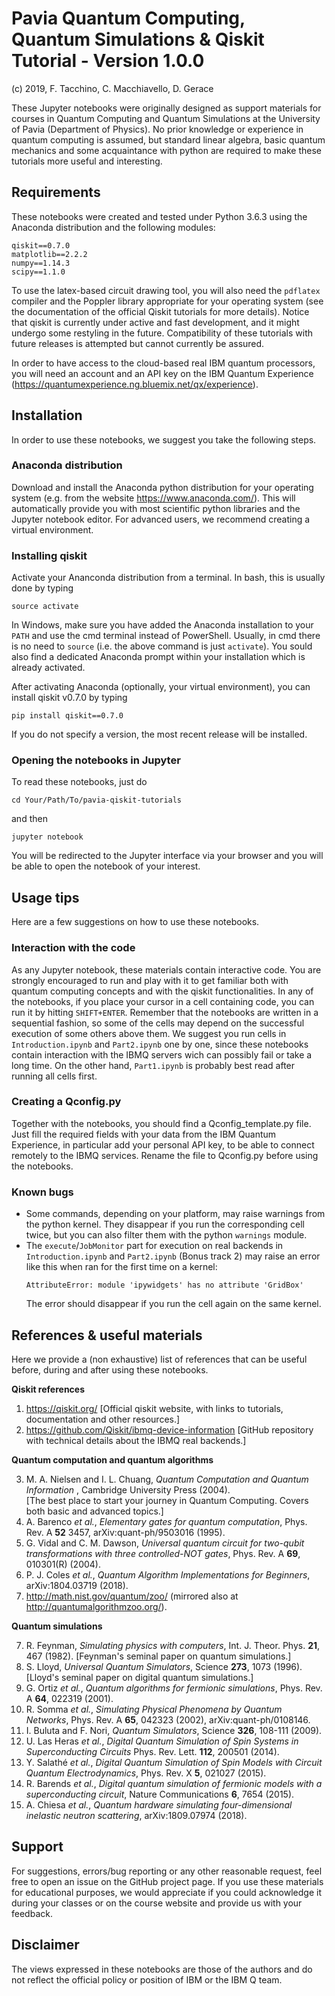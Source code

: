# Pavia Quantum Computing, Quantum Simulations & Qiskit Tutorial - Version 1.0.0

(c) 2019, F. Tacchino, C. Macchiavello, D. Gerace

These Jupyter notebooks were originally designed as support materials for courses in Quantum Computing and Quantum Simulations at the University of Pavia (Department of Physics).
No prior knowledge or experience in quantum computing is assumed, but standard linear algebra, basic quantum mechanics and some acquaintance with
python are required to make these tutorials more useful and interesting.

## Requirements

These notebooks were created and tested under Python 3.6.3 using the Anaconda distribution and the following modules:  
```
qiskit==0.7.0
matplotlib==2.2.2
numpy==1.14.3
scipy==1.1.0
```
To use the latex-based circuit drawing tool, you will also need the `pdflatex` compiler and the Poppler library appropriate for your operating system (see the documentation of the official Qiskit tutorials for more details).
Notice that qiskit is currently under active and fast development, and it might undergo some restyling in the future. Compatibility of 
these tutorials with future releases is attempted but cannot currently be assured.

In order to have access to the cloud-based real IBM quantum processors, you will need an account and an API key on the IBM Quantum Experience 
(https://quantumexperience.ng.bluemix.net/qx/experience).

## Installation

In order to use these notebooks, we suggest you take the following steps.

### Anaconda distribution

Download and install the Anaconda python distribution for your operating system (e.g. from the website <https://www.anaconda.com/>).
This will automatically provide you with most scientific python libraries and the Jupyter notebook editor. For advanced users, we recommend creating
a virtual environment.

### Installing qiskit

Activate your Ananconda distribution from a terminal. In bash, this is usually done by typing
```
source activate
```
In Windows, make sure you have added the Anaconda installation to your `PATH` and use the cmd terminal instead of PowerShell. Usually, in cmd
there is no need to `source` (i.e. the above command is just `activate`). You sould also find a dedicated Anaconda prompt within 
your installation which is already activated.

After activating Anaconda (optionally, your virtual environment), you can install qiskit v0.7.0 by typing
```
pip install qiskit==0.7.0
```
If you do not specify a version, the most recent release will be installed.

### Opening the notebooks in Jupyter

To read these notebooks, just do
```
cd Your/Path/To/pavia-qiskit-tutorials
```
and then
```
jupyter notebook
```
You will be redirected to the Jupyter interface via your browser and you will be able to open the notebook of your interest.

## Usage tips

Here are a few suggestions on how to use these notebooks.

### Interaction with the code 

As any Jupyter notebook, these materials contain interactive code. You are strongly encouraged to run and play with
it to get familiar both with quantum computing concepts and with the qiskit functionalities. In any of the notebooks, if you place your cursor in a cell 
containing code, you can run it by hitting `SHIFT+ENTER`. Remember that the notebooks are written in a sequential fashion, so some of the cells may depend on the successful
execution of some others above them. We suggest you run cells in `Introduction.ipynb` and `Part2.ipynb` one by one, since these notebooks contain interaction with
the IBMQ servers wich can possibly fail or take a long time. On the other hand, `Part1.ipynb` is probably best read after running all cells first.

### Creating a Qconfig.py

Together with the notebooks, you should find a Qconfig_template.py file. Just fill the required fields with your data from the IBM Quantum Experience,
in particular add your personal API key, to be able to connect remotely to the IBMQ services. Rename the file to Qconfig.py before using the notebooks.

### Known bugs

* Some commands, depending on your platform, may raise warnings from the python kernel. They disappear if you run the corresponding cell twice, but you 
can also filter them with the python  `warnings` module.
* The  `execute`/`JobMonitor` part for execution on real backends in  `Introduction.ipynb` and `Part2.ipynb` (Bonus track 2) may raise an error like this 
when ran for the first time on a kernel: 
    ```
    AttributeError: module 'ipywidgets' has no attribute 'GridBox'
    ```
  The error should disappear if you run the cell again on the same kernel.

## References & useful materials

Here we provide a (non exhaustive) list of references that can be useful before, during and after using these notebooks.

__Qiskit references__
1. https://qiskit.org/ [Official qiskit website, with links to tutorials, documentation and other resources.]  
2. https://github.com/Qiskit/ibmq-device-information [GitHub repository with technical details about the IBMQ real backends.]  

__Quantum computation and quantum algorithms__

3. M. A. Nielsen and I. L. Chuang, _Quantum Computation and Quantum Information_ , Cambridge University
Press (2004).  
    [The best place to start your journey in Quantum Computing. Covers both basic and advanced topics.] 
4. A. Barenco _et al._, _Elementary gates for quantum computation_, Phys. Rev. A __52__ 3457, arXiv:quant-ph/9503016 (1995).
5. G. Vidal and C. M. Dawson, _Universal quantum circuit for two-qubit transformations with three controlled-NOT gates_, Phys. Rev. A __69__, 010301(R) (2004).
6. P. J. Coles _et al._, _Quantum Algorithm Implementations for Beginners_, arXiv:1804.03719 (2018).
7. <http://math.nist.gov/quantum/zoo/> (mirrored also at <http://quantumalgorithmzoo.org/>).

__Quantum simulations__

7. R. Feynman, _Simulating physics with computers_, Int. J. Theor. Phys. __21__, 467 (1982). [Feynman's seminal paper on quantum simulations.]
8. S. Lloyd, _Universal Quantum Simulators_, Science __273__, 1073 (1996). [Lloyd's seminal paper on digital quantum simulations.]
9. G. Ortiz _et al._, _Quantum algorithms for fermionic simulations_, Phys. Rev. A __64__, 022319 (2001).
10. R. Somma _et al._, _Simulating Physical Phenomena by Quantum Networks_, Phys. Rev. A __65__, 042323 (2002), arXiv:quant-ph/0108146.
11. I. Buluta and F. Nori, _Quantum Simulators_, Science __326__, 108-111 (2009).
12. U. Las Heras _et al._, _Digital Quantum Simulation of Spin Systems in Superconducting Circuits_ Phys. Rev. Lett. __112__, 200501 (2014).
13. Y. Salathé _et al._, _Digital Quantum Simulation of Spin Models with Circuit Quantum Electrodynamics_, Phys. Rev. X __5__, 021027 (2015).
14. R. Barends _et al._, _Digital quantum simulation of fermionic models with a superconducting circuit_, Nature Communications __6__, 7654 (2015).
15. A. Chiesa _et al._, _Quantum hardware simulating four-dimensional inelastic neutron scattering_, arXiv:1809.07974 (2018).

## Support

For suggestions, errors/bug reporting or any other reasonable request, feel free to open an issue on the GitHub project page. If you use these materials 
for educational purposes, we would appreciate if you could acknowledge it during your classes or on the course website and provide us with your feedback.

## Disclaimer

The views expressed in these notebooks are those of the authors and do not reflect the official policy or position of IBM or the IBM Q team.
